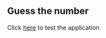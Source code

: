 ## Guess the number

Click [here](https://gabenicholauson.github.io/guessing-game/) to test the application